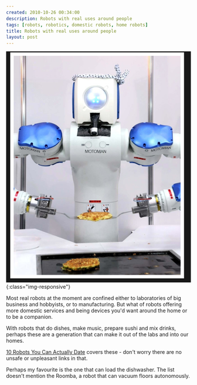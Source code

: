 ```yaml
---
created: 2010-10-26 00:34:00
description: Robots with real uses around people
tags: [robots, robotics, domestic robots, home robots]
title: Robots with real uses around people
layout: post
---
```


![Sushi Making Robot](/galleries/2010-10-26-robots-with-real-uses-around-people/sushi_making_robot.png){:class="img-responsive"}

Most real robots at the moment are confined either to laboratories of big business and hobbyists, or to manufacturing. But what of robots offering more domestic services and being devices you'd want around the home or to be a companion.

With robots that do dishes, make music, prepare sushi and mix drinks, perhaps these are a generation that can make it out of the labs and into our homes.

<a href="http://www.curiousread.com/2010/10/10-robots-you-can-actually-date.html" >10 Robots You Can Actually Date</a> covers these - don't worry there are no unsafe or unpleasant links in that.

Perhaps my favourite is the one that can load the dishwasher. The list doesn't mention the Roomba, a robot that can vacuum floors autonomously.
